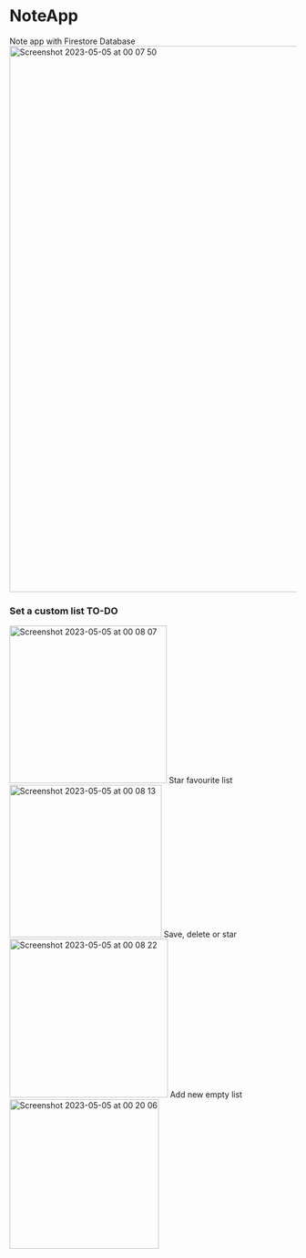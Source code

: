 # NoteApp
Note app with Firestore Database
<img width="957" alt="Screenshot 2023-05-05 at 00 07 50" src="https://user-images.githubusercontent.com/11790165/236291522-c2d5e3d8-573e-4940-9854-c2b2d4d66fa7.png">
### Set a custom list TO-DO
<img width="276" alt="Screenshot 2023-05-05 at 00 08 07" src="https://user-images.githubusercontent.com/11790165/236292665-743e2102-4302-45e7-955d-589f7b2d9cf8.png">
Star favourite list
<img width="267" alt="Screenshot 2023-05-05 at 00 08 13" src="https://user-images.githubusercontent.com/11790165/236293511-7bf719a5-078d-4d82-9571-4d418949355c.png">
Save, delete or star
<img width="278" alt="Screenshot 2023-05-05 at 00 08 22" src="https://user-images.githubusercontent.com/11790165/236293728-5868614a-76c3-494d-90e4-18dbcffab079.png">
Add new empty list
<img width="262" alt="Screenshot 2023-05-05 at 00 20 06" src="https://user-images.githubusercontent.com/11790165/236294173-838fc56c-d3d7-4d10-a51a-968af98408c7.png">


